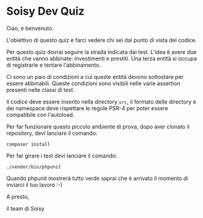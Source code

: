 # Soisy Dev Quiz

Ciao, e benvenuto.

L'obiettivo di questo quiz è farci vedere chi sei dal punto di vista del codice.
 
Per questo quiz dovrai seguire la strada indicata dai test.
L'idea è avere due entità che vanno abbinate: investimenti e prestiti.
Una terza entità si occupa di registrarle e tentare l'abbinamento.

Ci sono un paio di condizioni a cui queste entità devono sottostare per essere abbinabili.
Queste condizioni sono visibili nelle varie assertion presenti nelle classi di test.

Il codice deve essere inserito nella directory `src`, il formato delle directory e dei namespace 
deve rispettare le regole PSR-4 per poter essere compatibile con l'autoload.

Per far funzionare questo piccolo ambiente di prova, dopo aver clonato il repository, devi lanciare il comando:
 
    composer install

Per far girare i test devi lanciare il comando:

    ./vendor/bin/phpunit

Quando phpunit mostrerà tutto verde saprai che è arrivato il momento di inviarci il tuo lavoro :-)
 
A presto​,

il team di Soisy